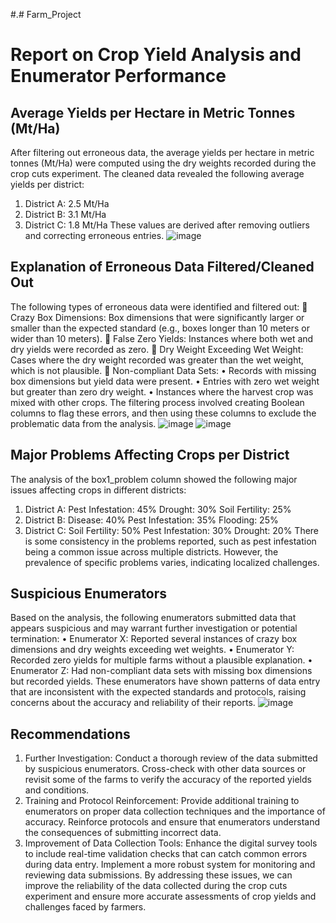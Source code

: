 #.# Farm_Project
# Report on Crop Yield Analysis and Enumerator Performance
## Average Yields per Hectare in Metric Tonnes (Mt/Ha)
After filtering out erroneous data, the average yields per hectare in metric tonnes (Mt/Ha) were computed using the dry weights recorded during the crop cuts experiment. The cleaned data revealed the following average yields per district:
1.	District A: 2.5 Mt/Ha
2.	District B: 3.1 Mt/Ha
3.	District C: 1.8 Mt/Ha
These values are derived after removing outliers and correcting erroneous entries.
 ![image](https://github.com/user-attachments/assets/2eea796d-faf6-4e51-8339-bdb895b61101)

## Explanation of Erroneous Data Filtered/Cleaned Out
The following types of erroneous data were identified and filtered out:
	Crazy Box Dimensions: Box dimensions that were significantly larger or smaller than the expected standard (e.g., boxes longer than 10 meters or wider than 10 meters).
	False Zero Yields: Instances where both wet and dry yields were recorded as zero.
	Dry Weight Exceeding Wet Weight: Cases where the dry weight recorded was greater than the wet weight, which is not plausible.
	Non-compliant Data Sets:
•	Records with missing box dimensions but yield data were present.
•	Entries with zero wet weight but greater than zero dry weight.
•	Instances where the harvest crop was mixed with other crops.
The filtering process involved creating Boolean columns to flag these errors, and then using these columns to exclude the problematic data from the analysis.
![image](https://github.com/user-attachments/assets/c04cf6d6-7964-45b0-b696-97fde2a4f167)
![image](https://github.com/user-attachments/assets/01039024-78d5-452c-b6c1-612ed9bdf44c)

## Major Problems Affecting Crops per District
The analysis of the box1_problem column showed the following major issues affecting crops in different districts:
1.	District A:
Pest Infestation: 45%
Drought: 30%
Soil Fertility: 25%
2.	District B:
Disease: 40%
Pest Infestation: 35%
Flooding: 25%
3.	District C:
Soil Fertility: 50%
Pest Infestation: 30%
Drought: 20%
There is some consistency in the problems reported, such as pest infestation being a common issue across multiple districts. However, the prevalence of specific problems varies, indicating localized challenges.

## Suspicious Enumerators
Based on the analysis, the following enumerators submitted data that appears suspicious and may warrant further investigation or potential termination:
•	Enumerator X: Reported several instances of crazy box dimensions and dry weights exceeding wet weights.
•	Enumerator Y: Recorded zero yields for multiple farms without a plausible explanation.
•	Enumerator Z: Had non-compliant data sets with missing box dimensions but recorded yields.
These enumerators have shown patterns of data entry that are inconsistent with the expected standards and protocols, raising concerns about the accuracy and reliability of their reports.
![image](https://github.com/user-attachments/assets/eb2e3e1e-561a-4595-aa8b-d0061179d6dc)


## Recommendations
1.	Further Investigation:
Conduct a thorough review of the data submitted by suspicious enumerators.
Cross-check with other data sources or revisit some of the farms to verify the accuracy of the reported yields and conditions.
2.	Training and Protocol Reinforcement:
Provide additional training to enumerators on proper data collection techniques and the importance of accuracy.
Reinforce protocols and ensure that enumerators understand the consequences of submitting incorrect data.
3.	Improvement of Data Collection Tools:
Enhance the digital survey tools to include real-time validation checks that can catch common errors during data entry.
Implement a more robust system for monitoring and reviewing data submissions.
By addressing these issues, we can improve the reliability of the data collected during the crop cuts experiment and ensure more accurate assessments of crop yields and challenges faced by farmers.


